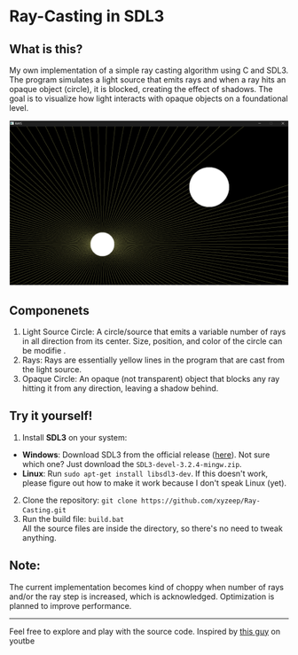 # Ray-Casting in SDL3
## What is this?
My own implementation of a simple ray casting algorithm using C and SDL3. The program simulates a light source that emits rays and when a ray hits an opaque object (circle), it is blocked, creating the effect of shadows. The goal is to visualize how light interacts with opaque objects on a foundational level.

![Screenshot](src/Screenshot.png)
## Componenets
1. Light Source Circle: A circle/source that emits a variable number of rays in all direction from its center. Size, position, and color of the circle can be modifie .
2. Rays: Rays are essentially yellow lines in the program that are cast from the light source.
3. Opaque Circle: An opaque (not transparent) object that blocks any ray hitting it from any direction, leaving a shadow behind.

## Try it yourself!
1. Install **SDL3** on your system:
* **Windows**: Download SDL3 from the official release ([here](https://github.com/libsdl-org/SDL/releases/tag/release-3.2.4)).
Not sure which one? Just download the `SDL3-devel-3.2.4-mingw.zip`.
* **Linux**: Run `sudo apt-get install libsdl3-dev`. If this doesn't work, please figure out how to make it work because I don't speak Linux (yet).
2. Clone the repository:
`git clone https://github.com/xyzeep/Ray-Casting.git`
3. Run the build file:
`build.bat`  <br>
All the source files are inside the directory, so there's no need to tweak anything.

## Note:
The current implementation becomes kind of choppy when number of rays and/or the ray step is increased, which is acknowledged. Optimization is planned to improve performance.

--- 

Feel free to explore and play with the source code. Inspired by [this guy](https://youtu.be/2BLRLuczykM) on youtbe

